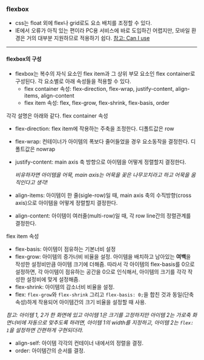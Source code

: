 ### flexbox
 - css는 float 외에 flex나 grid로도 요소 배치를 조정할 수 있다. 
 - IE에서 오류가 아직 있는 편이라 PC용 서비스에 바로 도입하긴 어렵지만, 모바일 환경은 거의 대부분 지원하므로 적용하기 쉽다. [참고: Can I use](https://caniuse.com/#search=flex)
 
----
#### flexbox의 구성

 - flexbox는 복수의 자식 요소인 flex item과 그 상위 부모 요소인 flex container로 구성된다. 각 요소별로 아래 속성들을 적용할 수 있다.
   - flex container 속성: flex-direction, flex-wrap, justify-content, align-items, align-content
   - flex item 속성: flex, flex-grow, flex-shrink, flex-basis, order
 
각각 설명은 아래와 같다.
flex container 속성
 - flex-direction: flex item에 작용하는 주축을 조정한다. 디폴트값은 row
 - flex-wrap: 컨테이너가 아이템의 폭보다 줄어들었을 경우 요소동작을 결정한다. 디폴트값은 nowrap
 - justify-content: main axis 축 방향으로 아이템을 어떻게 정렬할지 결정한다. 
 
    *비유하자면 아이템을 어묵, main axis는 어묵을 꽂은 나무꼬치라고 하고 어묵을 움직인다고 생각!*
 - align-items: 아이템이 한 줄(sigle-row)일 때, main axis 축의 수직방향(cross axis)으로 아이템을 어떻게 정렬할지 결정한다.
 - align-content: 아이템이 여러줄(multi-row)일 때, 각 row line간의 정렬관계를 결정한다.

flex item 속성
 - flex-basis: 아이템이 점유하는 기본너비 설정
 - flex-grow: 아이템의 증가너비 비율을 설정. 아이템을 배치하고 남아있는 **여백**을 작성한 설정비만큼 아이템 크기에 더해줌. 따라서 각 아이템의 flex-basis를 0으로 설정하면, 각 아이템이 점유하는 공간을 0으로 인식해서, 
 아이템의 크기를 각각 작성한 설정비에 맞게 설정해줌.
 - flex-shrink: 아이템의 감소너비 비율을 설정.
 - flex: `flex-grow`와 `flex-shrink` 그리고 `flex-basis: 0;`을 합친 것과 동일(단축 속성)하게 작용되어 아이템간의 크기 비율을 설정할 때 사용.
 
 *참고: 아이템 1, 2가 한 화면에 있고 아이템 1은 크기를 고정하지만 아이템 2는 가로축 화면너비에 자동으로 맞추도록 하려면, 아이템 1의 width를 지정하고, 아이템 2는 `flex: 1`을 설정하면 간편하게 구현되더라.*
 - align-self: 아이템 각각의 컨테이너 내에서의 정렬을 결정.
 - order: 아이템간의 순서를 결정.
 
   

